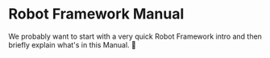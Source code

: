 # Robot Framework Manual

We probably want to start with a very quick Robot Framework intro and then
briefly explain what's in this Manual. :blue_book:
